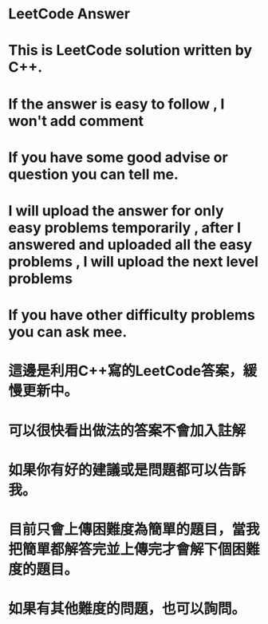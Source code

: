 # LeetCode Answer

# This is LeetCode solution written by C++.
# If the answer is easy to follow , I won't add comment
# If you have some good advise or question you can tell me.
# I will upload the answer for only easy problems temporarily , after I answered and uploaded all the easy problems , I will upload the next level problems 
# If you have other difficulty problems you can ask mee.
# 這邊是利用C++寫的LeetCode答案，緩慢更新中。
# 可以很快看出做法的答案不會加入註解
# 如果你有好的建議或是問題都可以告訴我。
# 目前只會上傳困難度為簡單的題目，當我把簡單都解答完並上傳完才會解下個困難度的題目。
# 如果有其他難度的問題，也可以詢問。
